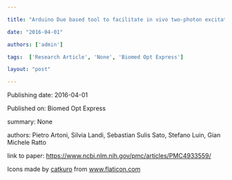 ---
title: "Arduino Due based tool to facilitate in vivo two-photon excitation microscopy"
date: "2016-04-01"
authors: ['admin']
tags:  ['Research Article', 'None', 'Biomed Opt Express']
layout: "post"
---
Publishing date: 2016-04-01

Published on: Biomed Opt Express

summary: None

authors: Pietro Artoni, Silvia Landi, Sebastian Sulis Sato, Stefano Luin, Gian Michele Ratto

link to paper: https://www.ncbi.nlm.nih.gov/pmc/articles/PMC4933559/

Icons made by <a href="https://www.flaticon.com/free-icon/bookshelves_3576884" title="catkuro">catkuro</a> from <a href="https://www.flaticon.com/" title="Flaticon"> www.flaticon.com</a>